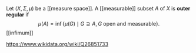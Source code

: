 Let $(X,\Sigma,\mu)$ be a [[measure space]]. A [[measurable]] subset $A$ of $X$ is **outer regular** if $$\mu(A) = \inf\{\mu(G) \mid G\supseteq A, G\text{ open and measurable}\}.$$ [[infimum]]

https://www.wikidata.org/wiki/Q26851733